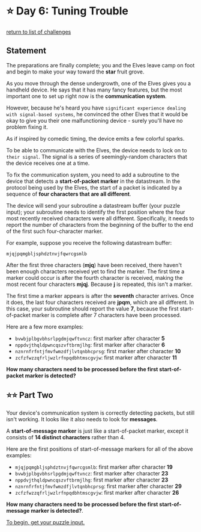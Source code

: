 # ⭐️ Day 6: Tuning Trouble
[return to list of challenges](./../../README.md)

## Statement

The preparations are finally complete; you and the Elves leave camp on foot and begin to make your way toward the **star** fruit grove.

As you move through the dense undergrowth, one of the Elves gives you a handheld device. He says that it has many fancy features, but the most important one to set up right now is the **communication system**.

However, because he's heard you have `significant experience dealing with signal-based systems`, he convinced the other Elves that it would be okay to give you their one malfunctioning device - surely you'll have no problem fixing it.

As if inspired by comedic timing, the device emits a few colorful sparks.

To be able to communicate with the Elves, the device needs to lock on to `their signal`. The signal is a series of seemingly-random characters that the device receives one at a time.

To fix the communication system, you need to add a subroutine to the device that detects a **start-of-packet marker** in the datastream. In the protocol being used by the Elves, the start of a packet is indicated by a sequence of **four characters that are all different**.

The device will send your subroutine a datastream buffer (your puzzle input); your subroutine needs to identify the first position where the four most recently received characters were all different. Specifically, it needs to report the number of characters from the beginning of the buffer to the end of the first such four-character marker.

For example, suppose you receive the following datastream buffer:

```
mjqjpqmgbljsphdztnvjfqwrcgsmlb
```

After the first three characters (**mjq**) have been received, there haven't been enough characters received yet to find the marker. The first time a marker could occur is after the fourth character is received, making the most recent four characters **mjqj**. Because **j** is repeated, this isn't a marker.

The first time a marker appears is after the **seventh** character arrives. Once it does, the last four characters received are **jpqm**, which are all different. In this case, your subroutine should report the value **7**, because the first start-of-packet marker is complete after 7 characters have been processed.

Here are a few more examples:

  - `bvwbjplbgvbhsrlpgdmjqwftvncz`: first marker after character **5**
  - `nppdvjthqldpwncqszvftbrmjlhg`: first marker after character **6**
  - `nznrnfrfntjfmvfwmzdfjlvtqnbhcprsg`: first marker after character **10**
  - `zcfzfwzzqfrljwzlrfnpqdbhtmscgvjw`: first marker after character **11**

**How many characters need to be processed before the first start-of-packet marker is detected?**

## ⭐️⭐️ Part Two

Your device's communication system is correctly detecting packets, but still isn't working. It looks like it also needs to look for **messages**.

A **start-of-message marker** is just like a start-of-packet marker, except it consists of **14 distinct characters** rather than 4.

Here are the first positions of start-of-message markers for all of the above examples:

  - `mjqjpqmgbljsphdztnvjfqwrcgsmlb`: first marker after character **19**
  - `bvwbjplbgvbhsrlpgdmjqwftvncz`: first marker after character **23**
  - `nppdvjthqldpwncqszvftbrmjlhg`: first marker after character **23**
  - `nznrnfrfntjfmvfwmzdfjlvtqnbhcprsg`: first marker after character **29**
  - `zcfzfwzzqfrljwzlrfnpqdbhtmscgvjw`: first marker after character **26**

**How many characters need to be processed before the first start-of-message marker is detected?**.

[To begin, get your puzzle input.](./input.txt)